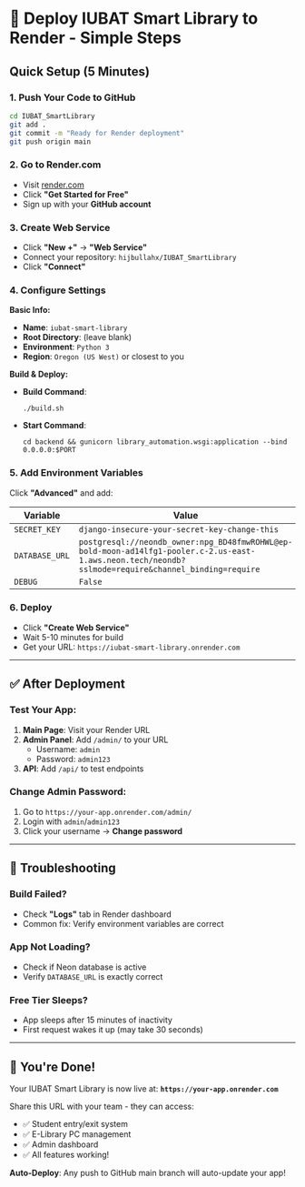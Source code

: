 # 🚀 Deploy IUBAT Smart Library to Render - Simple Steps

## Quick Setup (5 Minutes)

### 1. **Push Your Code to GitHub** 
```bash
cd IUBAT_SmartLibrary
git add .
git commit -m "Ready for Render deployment"
git push origin main
```

### 2. **Go to Render.com**
- Visit [render.com](https://render.com)
- Click **"Get Started for Free"**
- Sign up with your **GitHub account**

### 3. **Create Web Service**
- Click **"New +"** → **"Web Service"**
- Connect your repository: `hijbullahx/IUBAT_SmartLibrary`
- Click **"Connect"**

### 4. **Configure Settings**

**Basic Info:**
- **Name**: `iubat-smart-library`
- **Root Directory**: (leave blank)
- **Environment**: `Python 3`
- **Region**: `Oregon (US West)` or closest to you

**Build & Deploy:**
- **Build Command**: 
  ```
  ./build.sh
  ```
- **Start Command**: 
  ```
  cd backend && gunicorn library_automation.wsgi:application --bind 0.0.0.0:$PORT
  ```

### 5. **Add Environment Variables**
Click **"Advanced"** and add:

| Variable | Value |
|----------|-------|
| `SECRET_KEY` | `django-insecure-your-secret-key-change-this` |
| `DATABASE_URL` | `postgresql://neondb_owner:npg_BD48fmwROHWL@ep-bold-moon-ad14lfg1-pooler.c-2.us-east-1.aws.neon.tech/neondb?sslmode=require&channel_binding=require` |
| `DEBUG` | `False` |

### 6. **Deploy**
- Click **"Create Web Service"**
- Wait 5-10 minutes for build
- Get your URL: `https://iubat-smart-library.onrender.com`

---

## ✅ After Deployment

### Test Your App:
1. **Main Page**: Visit your Render URL
2. **Admin Panel**: Add `/admin/` to your URL
   - Username: `admin`
   - Password: `admin123`
3. **API**: Add `/api/` to test endpoints

### Change Admin Password:
1. Go to `https://your-app.onrender.com/admin/`
2. Login with `admin`/`admin123`
3. Click your username → **Change password**

---

## 🔧 Troubleshooting

### Build Failed?
- Check **"Logs"** tab in Render dashboard
- Common fix: Verify environment variables are correct

### App Not Loading?
- Check if Neon database is active
- Verify `DATABASE_URL` is exactly correct

### Free Tier Sleeps?
- App sleeps after 15 minutes of inactivity
- First request wakes it up (may take 30 seconds)

---

## 🎉 You're Done!

Your IUBAT Smart Library is now live at:
**`https://your-app.onrender.com`**

Share this URL with your team - they can access:
- ✅ Student entry/exit system
- ✅ E-Library PC management  
- ✅ Admin dashboard
- ✅ All features working!

**Auto-Deploy**: Any push to GitHub main branch will auto-update your app!
